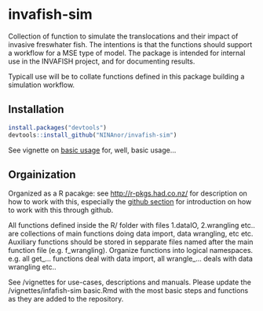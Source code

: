 # invafish-sim
Collection of function to simulate the translocations and their impact of invasive freswhater fish. The intentions is that the functions should support a workflow for a MSE type of model. 
The package is intended for internal use in the INVAFISH project, and for documenting results. 

Typicall use will be to collate functions defined in this package building a simulation workflow. 

## Installation

```r
install.packages("devtools")
devtools::install_github("NINAnor/invafish-sim")

```
See vignette on [basic usage](https://github.com/NINAnor/INVAFISH-sim/blob/master/vignettes/invafish-sim%20basic.Rmd) for, well, basic usage... 

## Orgainization
Organized as a R pacakge: see http://r-pkgs.had.co.nz/ for description on how to work with this, especially the [github section](http://r-pkgs.had.co.nz/git.html) for introduction on how to work with this through github. 

All functions defined inside the R/ folder with files 1.dataIO, 2.wrangling etc.. are collections of main functions doing data import, data wrangling, etc etc.  Auxiliary functions should be stored in sepparate files named after the main function file (e.g. f_wrangling). Organize functions into logical namespaces. e.g. all get_... functions deal with data import, all wrangle_... deals with data wrangling etc..

See /vignettes for use-cases, descriptions and manuals. Please update the /vignettes/infafish-sim basic.Rmd with the most basic steps and functions as they are added to the repository. 
